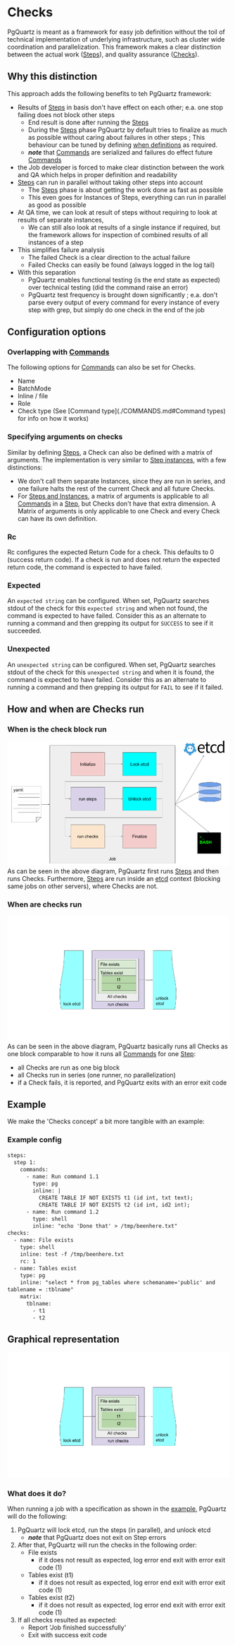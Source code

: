 # Checks
PgQuartz is meant as a framework for easy job definition without the toil of technical implementation of underlying infrastructure, such as cluster wide coordination and parallelization.
This framework makes a clear distinction between the actual work ([Steps](./STEPS.md)), and quality assurance ([Checks](#checks)).

## Why this distinction
This approach adds the following benefits to teh PgQuartz framework:
- Results of [Steps](./STEPS.md) in basis don't have effect on each other; e.a. one stop failing does not block other steps
  - End result is done after running the [Steps](./STEPS.md)
  - During the [Steps](./STEPS.md) phase PgQuartz by default tries to finalize as much as possible without caring about failures in other steps ; This behaviour can be tuned by defining [when definitions](WHEN.md) as required.
  - **_note_** that [Commands](./COMMANDS.md) are serialized and failures do effect future [Commands](./COMMANDS.md)
- the Job developer is forced to make clear distinction between the work and QA which helps in proper definition and readability
- [Steps](./STEPS.md) can run in parallel without taking other steps into account
    - The [Steps](./STEPS.md) phase is about getting the work done as fast as possible
    - This even goes for Instances of Steps, everything can run in parallel as good as possible
- At QA time, we can look at result of steps without requiring to look at results of separate instances, 
  - We can still also look at results of a single instance if required, but the framework allows for inspection of combined results of all instances of a step
- This simplifies failure analysis
  - The failed Check is a clear direction to the actual failure 
  - Failed Checks can easily be found (always logged in the log tail)
- With this separation
  - PgQuartz enables functional testing (is the end state as expected) over technical testing (did the command raise an error)
  - PgQuartz test frequency is brought down significantly ; e.a. don't parse every output of every command for every instance of every step with grep, but simply do one check in the end of the job

## Configuration options

### Overlapping with [Commands](./COMMANDS.md)
The following options for [Commands](./COMMANDS.md) can also be set for Checks.
- Name
- BatchMode
- Inline / file
- Role
- Check type (See [Command type](./COMMANDS.md#Command types) for info on how it works)

### Specifying arguments on checks
Similar by defining [Steps](./STEPS.md), a Check can also be defined with a matrix of arguments.
The implementation is very similar to [Step instances](./INSTANCES.md), with a few distinctions:
- We don't call them separate Instances, since they are run in series, and one failure halts the rest of the current Check and all future Checks.
- For [Steps and Instances](./INSTANCES.md), a matrix of arguments is applicable to all [Commands](./COMMANDS.md) in a [Step](./STEPS.md), but Checks don't have that extra dimension. A Matrix of arguments is only applicable to one Check and every Check can have its own definition.

###	Rc
Rc configures the expected Return Code for a check. This defaults to 0 (success return code).
If a check is run and does not return the expected return code, the command is expected to have failed.

###	Expected
An `expected string` can be configured. When set, PgQuartz searches stdout of the check for this `expected string` and when not found, the command is expected to have failed.
Consider this as an alternate to running a command and then grepping its output for `SUCCESS` to see if it succeeded.

###	Unexpected
An `unexpected string` can be configured. When set, PgQuartz searches stdout of the check for this `unexpected string` and when it is found, the command is expected to have failed.
Consider this as an alternate to running a command and then grepping its output for `FAIL` to see if it failed.

## How and when are Checks run

### When is the check block run
![Job](./Job.png)
As can be seen in the above diagram, PgQuartz first runs [Steps](./STEPS.md) and then runs Checks.
Furthermore, [Steps](./STEPS.md) are run inside an [etcd](./ETCD.md) context (blocking same jobs on other servers), where Checks are not.

### When are checks run
![Job](./checks.png)
As can be seen in the above diagram, PgQuartz basically runs all Checks as one block comparable to how it runs all [Commands](./COMMANDS.md) for one [Step](./STEPS.md): 
- all Checks are run as one big block
- all Checks run in series (one runner, no parallelization)
- if a Check fails, it is reported, and PgQuartz exits with an error exit code

## Example
We make the 'Checks concept' a bit more tangible with an example:

### Example config
```
steps:
  step 1:
    commands:
      - name: Run command 1.1
        type: pg
        inline: |
          CREATE TABLE IF NOT EXISTS t1 (id int, txt text);
          CREATE TABLE IF NOT EXISTS t2 (id int, id2 int);
      - name: Run command 1.2
        type: shell
        inline: "echo 'Done that' > /tmp/beenhere.txt"
checks:
  - name: File exists
    type: shell
    inline: test -f /tmp/beenhere.txt
    rc: 1
  - name: Tables exist
    type: pg
    inline: "select * from pg_tables where schemaname='public' and tablename = :tblname"
    matrix:
      tblname:
        - t1
        - t2
```

## Graphical representation
![graphical representation of the check in this job example](./checks.png)

### What does it do?
When running a job with a specification as shown in the [example](#example-config), PgQuartz will do the following:
1. PgQuartz will lock etcd, run the steps (in parallel), and unlock etcd
   - **_note_** that PgQuartz does not exit on Step errors
2. After that, PgQuartz will run the checks in the following order:
   - File exists
     - if it does not result as expected, log error end exit with error exit code (1)
   - Tables exist (t1)
     - if it does not result as expected, log error end exit with error exit code (1)
   - Tables exist (t2)
     - if it does not result as expected, log error end exit with error exit code (1)
3. If all checks resulted as expected:
   - Report 'Job finished successfully'
   - Exit with success exit code